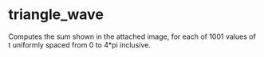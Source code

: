 # triangle_wave
Computes the sum shown in the attached image, for each of 1001 values of t uniformly spaced from 0 to 4*pi inclusive.

